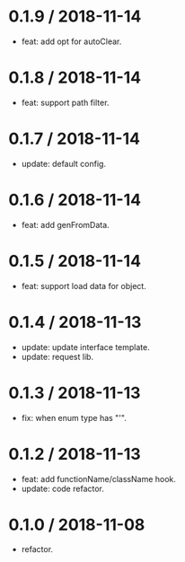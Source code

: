 
0.1.9 / 2018-11-14
==================

  * feat: add opt for autoClear.

0.1.8 / 2018-11-14
==================

  * feat: support path filter.

0.1.7 / 2018-11-14
==================

  * update: default config.

0.1.6 / 2018-11-14
==================

  * feat: add genFromData.

0.1.5 / 2018-11-14
==================

  * feat: support load data for object.

0.1.4 / 2018-11-13
==================

  * update: update interface template.
  * update: request lib.

0.1.3 / 2018-11-13
==================

  * fix: when enum type has "'".

0.1.2 / 2018-11-13
==================

  * feat: add functionName/className hook.
  * update: code refactor.

0.1.0 / 2018-11-08
==================

* refactor.
